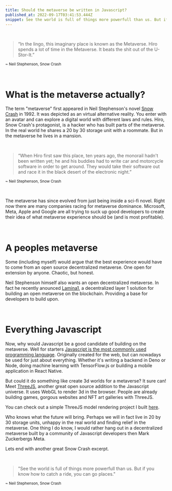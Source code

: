 ```yaml
---
title: Should the metaverse be written in Javascript?
published_at: 2022-09-17T03:41:53.444Z
snippet: See the world is full of things more powerfull than us. But if you know how to catch a ride, you can go places.
---
```


&nbsp;


>“In the lingo, this imaginary place is known as the Metaverse. Hiro spends a lot of time in the Metaverse. It beats the shit out of the U-Stor-It.”

<sup>~ Neil Stephenson, Snow Crash</sup>

&nbsp;

# What is the metaverse actually?

The term "metaverse" first appeared in Neil Stephenson's novel [Snow Crash](https://en.wikipedia.org/wiki/Snow_Crash) in 1992.
It was depicted as an virtual alternative reality. You enter with an avatar and can explore a digital world with different laws and rules.
Hiro, Snow Crash's protagonist, is a hacker who has built parts of the metaverse. In the real world he shares a 20 by 30 storage unit with a roommate. But in the metaverse he lives in a mansion.

&nbsp;

>“When Hiro first saw this place, ten years ago, the monorail hadn't been written yet; he and his buddies had to write car and motorcycle software in order to get around. They would take their software out and race it in the black desert of the electronic night.”

<sup>~ Neil Stephenson, Snow Crash</sup>

&nbsp;

The metaverse has since evolved from just being inside a sci-fi novel.
Right now there are many companies racing for metaverse dominance. Microsoft, Meta, Apple and Google are all trying to suck up good developers to create their idea of what metaverse experience should be (and is most profitable).

&nbsp;

# A peoples metaverse
Some (including myself) would argue that the best experience would have to come from an open source decentralized metaverse.
One open for extension by anyone. Chaotic, but honest.

Neil Stephenson himself also wants an open decentralized metaverse.
In fact he recently anounced [Lamina1](https://www.lamina1.com/), a decentralized layer 1 solution for building an open metaverse on the blockchain. Providing a base for developers to build upon.

&nbsp;

# Everything Javascript
Now, why would Javascript be a good candidate of building on the metaverse.
Well for starters [Javascript is the most commonly used programming language](https://survey.stackoverflow.co/2022/#section-most-popular-technologies-programming-scripting-and-markup-languages).
Originally created for the web, but can nowadays be used for just about everything.
Whether it's writing a backend in Deno or Node, doing machine learning with TensorFlow.js or building a mobile application in React Native.

But could it do something like create 3d worlds for a metaverse? It sure can! Meet [ThreeJS](https://threejs.org/), another great open source addition to the Javascript universe.
It uses WebGL to render 3d in the browser.
People are already building games, gorgous websites and NFT art galleries with ThreeJS.

You can check out a simple ThreeJS model rendering project I built [here](https://three.robinsteeman.com).

Who knows what the future will bring. Perhaps we will in fact live in 20 by 30 storage units, unhappy in the real world and finding relief in the metaverse.
One thing I do know, I would rather hang out in a decentralized metaverse built by a community of Javascript developers then Mark Zuckerbergs Meta.

Lets end with another great Snow Crash excerpt.

&nbsp;

>"See the world is full of things more powerfull than us.
>But if you know how to catch a ride, you can go places."

<sup>~ Neil Stephenson, Snow Crash</sup>

&nbsp;

